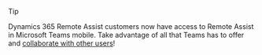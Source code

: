 > [!TIP]
> Dynamics 365 Remote Assist customers now have access to Remote Assist in Microsoft Teams mobile. Take advantage of all that Teams has to offer and [collaborate with other users](../remote-assist/teams-mobile-all.md)!